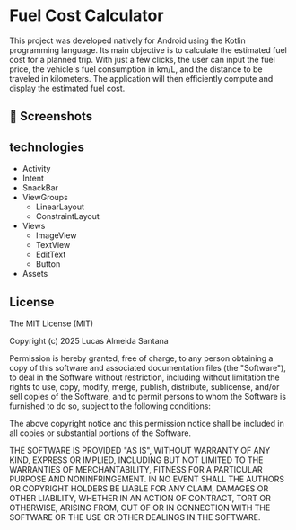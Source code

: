 # Fuel Cost Calculator
This project was developed natively for Android using the Kotlin programming language. Its main objective is to calculate the estimated fuel cost for a planned trip. With just a few clicks, the user can input the fuel price, the vehicle's fuel consumption in km/L, and the distance to be traveled in kilometers. The application will then efficiently compute and display the estimated fuel cost.

## :camera_flash: Screenshots
<!-- You can add more screenshots here if you like -->
<!--<img src="https://github.com/user-attachments/assets/0bc67c03-2b8b-4d1a-aa91-2278168725d5" width="260"/>
<img src="https://github.com/user-attachments/assets/42af130f-7ae8-412c-b1e1-282645d73638" width="260"/>
<img src="https://github.com/user-attachments/assets/957a7edd-c3c7-489e-a24a-bc4e4093f5f5" width="260"/>-->

## technologies
- Activity
- Intent
- SnackBar
- ViewGroups
  - LinearLayout
  - ConstraintLayout
- Views
  - ImageView
  - TextView
  - EditText
  - Button
- Assets



## License

The MIT License (MIT)

Copyright (c) 2025 Lucas Almeida Santana

Permission is hereby granted, free of charge, to any person obtaining a copy of
this software and associated documentation files (the "Software"), to deal in
the Software without restriction, including without limitation the rights to
use, copy, modify, merge, publish, distribute, sublicense, and/or sell copies of
the Software, and to permit persons to whom the Software is furnished to do so,
subject to the following conditions:

The above copyright notice and this permission notice shall be included in all
copies or substantial portions of the Software.

THE SOFTWARE IS PROVIDED "AS IS", WITHOUT WARRANTY OF ANY KIND, EXPRESS OR
IMPLIED, INCLUDING BUT NOT LIMITED TO THE WARRANTIES OF MERCHANTABILITY, FITNESS
FOR A PARTICULAR PURPOSE AND NONINFRINGEMENT. IN NO EVENT SHALL THE AUTHORS OR
COPYRIGHT HOLDERS BE LIABLE FOR ANY CLAIM, DAMAGES OR OTHER LIABILITY, WHETHER
IN AN ACTION OF CONTRACT, TORT OR OTHERWISE, ARISING FROM, OUT OF OR IN
CONNECTION WITH THE SOFTWARE OR THE USE OR OTHER DEALINGS IN THE SOFTWARE.

